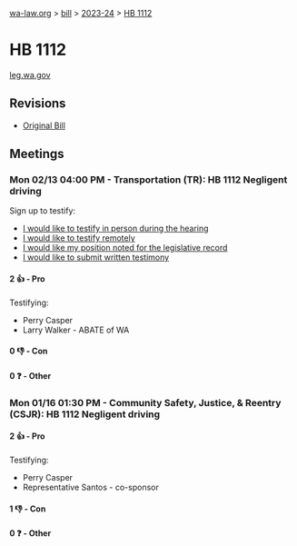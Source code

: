 [wa-law.org](/) > [bill](/bill/) > [2023-24](/bill/2023-24/) > [HB 1112](/bill/2023-24/hb/1112/)

# HB 1112
[leg.wa.gov](https://app.leg.wa.gov/billsummary?BillNumber=1112&Year=2023&Initiative=false)

## Revisions
* [Original Bill](1/)

## Meetings
### Mon 02/13 04:00 PM - Transportation (TR): HB 1112 Negligent driving
Sign up to testify:
* [I would like to testify in person during the hearing](https://app.leg.wa.gov/csi/Testifier/Add?chamber=House&mId=30729&aId=151435&caId=21448&tId=1)
* [I would like to testify remotely](https://app.leg.wa.gov/csi/Testifier/Add?chamber=House&mId=30729&aId=151435&caId=21448&tId=2)
* [I would like my position noted for the legislative record](https://app.leg.wa.gov/csi/Testifier/Add?chamber=House&mId=30729&aId=151435&caId=21448&tId=3)
* [I would like to submit written testimony](https://app.leg.wa.gov/csi/Testifier/Add?chamber=House&mId=30729&aId=151435&caId=21448&tId=4)

#### 2 👍 - Pro
Testifying:
* Perry Casper
* Larry Walker - ABATE of WA

#### 0 👎 - Con

#### 0 ❓ - Other

### Mon 01/16 01:30 PM - Community Safety, Justice, & Reentry (CSJR): HB 1112 Negligent driving
#### 2 👍 - Pro
Testifying:
* Perry Casper
* Representative Santos - co-sponsor

#### 1 👎 - Con

#### 0 ❓ - Other

